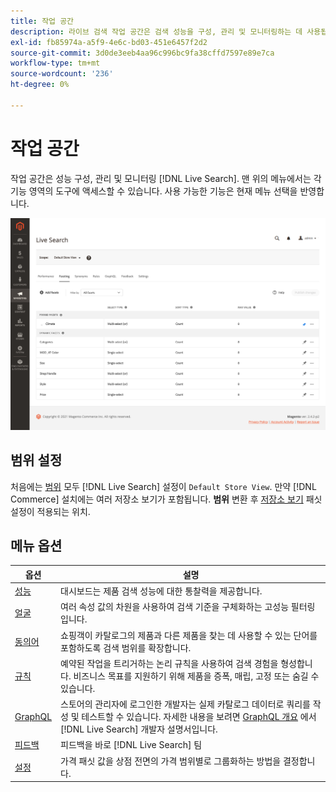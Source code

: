 ```yaml
---
title: 작업 공간
description: 라이브 검색 작업 공간은 검색 성능을 구성, 관리 및 모니터링하는 데 사용됩니다.
exl-id: fb85974a-a5f9-4e6c-bd03-451e6457f2d2
source-git-commit: 3d0de3eeb4aa96c996bc9fa38cffd7597e89e7ca
workflow-type: tm+mt
source-wordcount: '236'
ht-degree: 0%

---
```


# 작업 공간

작업 공간은 성능 구성, 관리 및 모니터링 [!DNL Live Search]. 맨 위의 메뉴에서는 각 기능 영역의 도구에 액세스할 수 있습니다.  사용 가능한 기능은 현재 메뉴 선택을 반영합니다.

![Facting workspace](assets/faceting-workspace.png)

## 범위 설정

처음에는 [범위](https://experienceleague.adobe.com/docs/commerce-admin/start/setup/websites-stores-views.html#scope-settings) 모두 [!DNL Live Search] 설정이 `Default Store View`. 만약 [!DNL Commerce] 설치에는 여러 저장소 보기가 포함됩니다. **범위** 변환 후 [저장소 보기](https://experienceleague.adobe.com/docs/commerce-admin/start/setup/websites-stores-views.html) 패싯 설정이 적용되는 위치.

## 메뉴 옵션

| 옵션 | 설명 |
|--- |--- |
| [성능](performance.md) | 대시보드는 제품 검색 성능에 대한 통찰력을 제공합니다. |
| [얼굴](facets.md) | 여러 속성 값의 차원을 사용하여 검색 기준을 구체화하는 고성능 필터링입니다. |
| [동의어](synonyms.md) | 쇼핑객이 카탈로그의 제품과 다른 제품을 찾는 데 사용할 수 있는 단어를 포함하도록 검색 범위를 확장합니다. |
| [규칙](rules.md) | 예약된 작업을 트리거하는 논리 규칙을 사용하여 검색 경험을 형성합니다. 비즈니스 목표를 지원하기 위해 제품을 증폭, 매립, 고정 또는 숨길 수 있습니다. |
| [GraphQL](https://developer.adobe.com/commerce/webapi/graphql/schema/live-search/) | 스토어의 관리자에 로그인한 개발자는 실제 카탈로그 데이터로 쿼리를 작성 및 테스트할 수 있습니다. 자세한 내용을 보려면 [GraphQL 개요](https://developer.adobe.com/commerce/webapi/graphql/) 에서 [!DNL Live Search] 개발자 설명서입니다. |
| [피드백](feedback.md) | 피드백을 바로 [!DNL Live Search] 팀 |
| [설정](settings.md) | 가격 패싯 값을 상점 전면의 가격 범위별로 그룹화하는 방법을 결정합니다. |
